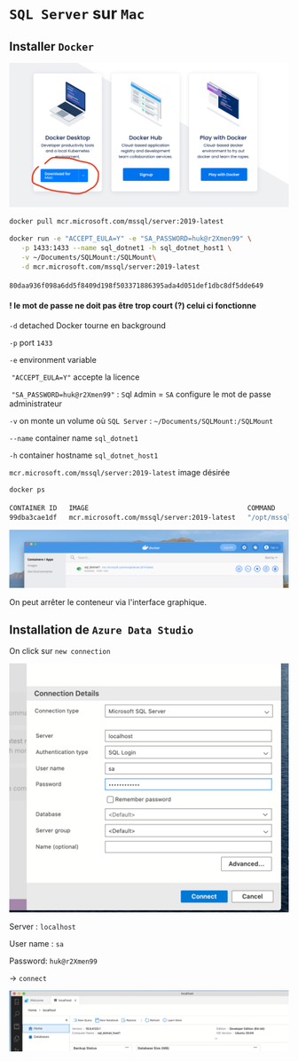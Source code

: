 # `SQL Server` sur `Mac`

 ## Installer `Docker`

<img src="assets/docker-for-mac.png" alt="docker-for-mac" style="zoom:50%;" />

```bash
docker pull mcr.microsoft.com/mssql/server:2019-latest
```

```bash
docker run -e "ACCEPT_EULA=Y" -e "SA_PASSWORD=huk@r2Xmen99" \
   -p 1433:1433 --name sql_dotnet1 -h sql_dotnet_host1 \
   -v ~/Documents/SQLMount:/SQLMount\
   -d mcr.microsoft.com/mssql/server:2019-latest
   
80daa936f098a6dd5f8409d198f503371886395ada4d051def1dbc8df5dde649
```

#### ! le mot de passe ne doit pas être trop court (?) celui ci fonctionne

`-d` detached Docker tourne en background

`-p` port `1433`

`-e` environment variable

​	 `"ACCEPT_EULA=Y"` accepte la licence

​	`"SA_PASSWORD=huk@r2Xmen99"` : `S`ql `A`dmin = `SA` configure le mot de passe administrateur

`-v` on monte un volume où `SQL Server` : `~/Documents/SQLMount:/SQLMount` 

`--name` container name `sql_dotnet1`

`-h` container hostname `sql_dotnet_host1`

`mcr.microsoft.com/mssql/server:2019-latest` image désirée

```bash
docker ps

CONTAINER ID   IMAGE                                        COMMAND                  CREATED              STATUS          PORTS                    NAMES
99dba3cae1df   mcr.microsoft.com/mssql/server:2019-latest   "/opt/mssql/bin/perm…"   About a minute ago   Up 58 seconds   0.0.0.0:1433->1433/tcp   sql_dotnet1
```

<img src="assets/docker-desktop-control.png" alt="docker-desktop-control" style="zoom:50%;" />

On peut arrêter le conteneur via l'interface graphique.

## Installation de `Azure Data Studio`

On click sur `new connection`

<img src="assets/connection-azure-data-studio.png" alt="connection-azure-data-studio" style="zoom:50%;" />

Server : `localhost`

User name : `sa`

Password: `huk@r2Xmen99`

-> `connect`

<img src="assets/ubuntu-sql-server-docker-container.png" alt="ubuntu-sql-server-docker-container" style="zoom:50%;" />


